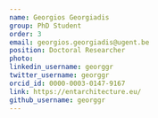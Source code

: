 ```yaml
---
name: Georgios Georgiadis
group: PhD Student
order: 3
email: georgios.georgiadis@ugent.be
position: Doctoral Researcher
photo: 
linkedin_username: georggr
twitter_username: georggr
orcid_id: 0000-0003-0147-9167
link: https://entarchitecture.eu/
github_username: georggr
---
```

